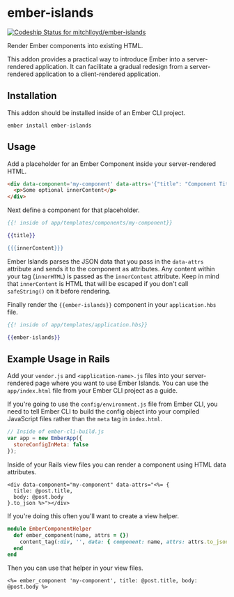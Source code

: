 # ember-islands

[ ![Codeship Status for mitchlloyd/ember-islands](https://codeship.com/projects/0de87f00-c59f-0132-5306-3a52b81c571d/status?branch=master)](https://codeship.com/projects/74441)

Render Ember components into existing HTML.

This addon provides a practical way to introduce Ember into a server-rendered
application. It can facilitate a gradual redesign from a server-rendered
application to a client-rendered application.

## Installation

This addon should be installed inside of an Ember CLI project.

```
ember install ember-islands
```

## Usage

Add a placeholder for an Ember Component inside your server-rendered HTML.

```html
<div data-component='my-component' data-attrs='{"title": "Component Title"}'>
  <p>Some optional innerContent</p>
</div>
```

Next define a component for that placeholder.

```handlebars
{{! inside of app/templates/components/my-component}}

{{title}}

{{{innerContent}}}
```

Ember Islands parses the JSON data that you pass in the `data-attrs` attribute
and sends it to the component as attributes. Any content within your tag
(`innerHTML`) is passed as the `innerContent` attribute. Keep in mind that
`innerContent` is HTML that will be escaped if you don't call `safeString()` on
it before rendering.

Finally render the `{{ember-islands}}` component in your `application.hbs` file.

```handlebars
{{! inside of app/templates/application.hbs}}

{{ember-islands}}
```

## Example Usage in Rails

Add your `vendor.js` and `<application-name>.js` files into your server-rendered
page where you want to use Ember Islands. You can use the `app/index.html` file
from your Ember CLI project as a guide.

If you're going to use the `config/environment.js` file from Ember CLI, you need
to tell Ember CLI to build the config object into your compiled JavaScript files
rather than the `meta` tag in `index.html`.

```javascript
// Inside of ember-cli-build.js
var app = new EmberApp({
  storeConfigInMeta: false
});
```

Inside of your Rails view files you can render a component using HTML data
attributes.

```html+erb
<div data-component="my-component" data-attrs="<%= {
  title: @post.title,
  body: @post.body
}.to_json %>"></div>
```

If you're doing this often you'll want to create a view helper.

```ruby
module EmberComponentHelper
  def ember_component(name, attrs = {})
    content_tag(:div, '', data: { component: name, attrs: attrs.to_json })
  end
end
```

Then you can use that helper in your view files.

```html+erb
<%= ember_component 'my-component', title: @post.title, body: @post.body %>
```

